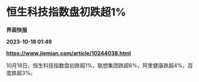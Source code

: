 # 恒生科技指数盘初跌超1%
**界面快报**

**2023-10-18 01:49**

**https://www.jiemian.com/article/10244038.html**

10月18日，恒生科技指数盘初跌超1%，联想集团跌超6%，阿里健康跌超4%，百度跌超3%。